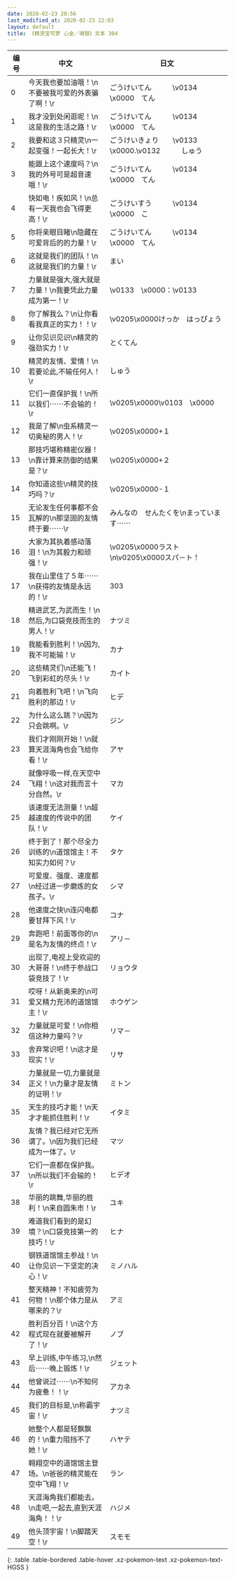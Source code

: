 ```yaml
---
date: 2020-02-23 20:56
last_modified_at: 2020-02-23 22:03
layout: default
title: 《精灵宝可梦 心金／魂银》文本 304
---
```

| 编号 | 中文 | 日文 |
| ---- | ---- | ---- |
| 0 | 今天我也要加油哦！\n不要被我可爱的外表骗了啊！\r | ごうけいてん　　　\v0134　\x0000　てん |
| 1 | 我才没到处闲逛呢！\n这是我的生活之路！\r | ごうけいてん　　　\v0134　\x0000　てん |
| 2 | 我要和这３只精灵\n一起变强！一起长大！\r | ごうけいきょり　　\v0133　\x0000.\v0132　　　しゅう |
| 3 | 能跟上这个速度吗？\n我的外号可是超音速哦！\r | ごうけいてん　　　\v0134　\x0000　てん |
| 4 | 快如电！疾如风！\n总有一天我也会飞得更高！\r | ごうけいすう　　　\v0134　\x0000　こ |
| 5 | 你将亲眼目睹\n隐藏在可爱背后的的力量！\r | ごうけいてん　　　\v0134　\x0000　てん |
| 6 | 这就是我们的团队！\n这就是我们的力量！\r | まい |
| 7 | 力量就是强大,强大就是力量！\n我要凭此力量成为第一！\r | \v0133　\x0000：\v0133　　 |
| 8 | 你了解我么？\n让你看看我真正的实力！！\r | \v0205\x0000けっか　はっぴょう |
| 9 | 让你见识见识\n精灵的强劲实力！\r | とくてん |
| 10 | 精灵的友情、爱情！\n若要论此,不输任何人！\r | しゅう |
| 11 | 它们一直保护我！\n所以我们⋯⋯不会输的！\r | \v0205\x0000\v0103　\x0000 |
| 12 | 我是了解\n虫系精灵一切奥秘的男人！\r | \v0205\x0000+１ |
| 13 | 那技巧堪称精密仪器！\n靠计算来防御的结果是？\r | \v0205\x0000+２ |
| 14 | 你知道这些\n精灵的技巧吗？\r | \v0205\x0000-１ |
| 15 | 无论发生任何事都不会瓦解的\n那坚固的友情终于要⋯⋯\r | みんなの　せんたくを\nまっています⋯⋯ |
| 16 | 大家为其执着感动落泪！\n为其毅力和顽强！\r | \v0205\x0000ラスト\n\v0205\x0000スパ－ト！ |
| 17 | 我在山里住了５年⋯⋯\n获得的友情是永远的！\r | 303 |
| 18 | 精进武艺,为武而生！\n然后,为口袋竞技而生的男人！\r | ナツミ |
| 19 | 我能看到胜利！\n因为,我不可能输！\r | カナ |
| 20 | 这些精灵们\n还能飞！飞到彩虹的尽头！\r | カイト |
| 21 | 向着胜利飞吧！\n飞向胜利的那边！\r | ヒデ |
| 22 | 为什么这么跳？\n因为只会跳啊。\r | ジン |
| 23 | 我们才刚刚开始！\n就算天涯海角也会飞给你看！\r | アヤ |
| 24 | 就像呼吸一样,在天空中飞翔！\n这对我而言十分自然。\r | マカ |
| 25 | 该速度无法测量！\n超越速度的传说中的团队！\r | ケイ |
| 26 | 终于到了！那个尽全力训练的\n道馆馆主！不知实力如何？\r | タケ |
| 27 | 可爱度、强度、速度都\n经过进一步磨炼的女孩子。\r | シマ |
| 28 | 他速度之快\n连闪电都要甘拜下风！\r | コナ |
| 29 | 奔跑吧！前面等你的\n是名为友情的终点！\r | アリ－ |
| 30 | 出现了,电视上受欢迎的大哥哥！\n终于参战口袋竞技了！\r | リョウタ |
| 31 | 哎呀！从新奥来的\n可爱又精力充沛的道馆馆主！\r | ホウゲン |
| 32 | 力量就是可爱！\n你相信这种力量吗？\r | リマ－ |
| 33 | 舍弃常识吧！\n这才是现实！\r | リサ |
| 34 | 力量就是一切,力量就是正义！\n力量才是友情的证明！\r | ミトン |
| 35 | 天生的技巧才能！\n天才才能抓住胜利！\r | イタミ |
| 36 | 友情？我已经对它无所谓了。\n因为我们已经成为一体了。\r | マツ |
| 37 | 它们一直都在保护我。\n所以我们不会输的！\r | ヒデオ |
| 38 | 华丽的跳舞,华丽的胜利！\n来自圆朱市！\r | ユキ |
| 39 | 难道我们看到的是幻境？\n口袋竞技第一的技巧！\r | ヒナ |
| 40 | 钢铁道馆馆主参战！\n让你见识一下坚定的决心！\r | ミノハル |
| 41 | 整天精神！不知疲劳为何物！\n那个体力是从哪来的？\r | アミ |
| 42 | 胜利百分百！\n这个方程式现在就要被解开了！\r | ノブ |
| 43 | 早上训练,中午练习,\n然后⋯⋯晚上锻炼！\r | ジェット |
| 44 | 他曾说过⋯⋯\n不知何为疲惫！！\r | アカネ |
| 45 | 我们的目标是,\n称霸宇宙！\r | ナツミ |
| 46 | 她整个人都是轻飘飘的！\n重力阻挡不了她！\r | ハヤテ |
| 47 | 翱翔空中的道馆馆主登场。\n爸爸的精灵能在空中飞翔！\r | ラン |
| 48 | 天涯海角我们都能去。\n走吧,一起去,直到天涯海角！！\r | ハジメ |
| 49 | 他头顶宇宙！\n脚踏天空！\r | スモモ |
{: .table .table-bordered .table-hover .xz-pokemon-text .xz-pokemon-text-HGSS }